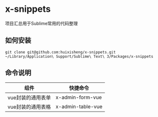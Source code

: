 # x-snippets
项目汇总用于Sublime常用的代码整理


## 如何安装 ##

    git clone git@github.com:huixisheng/x-snippets.git ~/Library/Application\ Support/Sublime\ Text\ 3/Packages/x-snippets

## 命令说明 ##

<table>
    <thead>
        <tr>
            <th>组件</th>
            <th>快捷命令</th>
        </tr>
    </thead>
    <tbody>
        <tr>
            <td>vue封装的通用表单</td>
            <td>x-admin-form-vue</td>
        </tr>
        <tr>
            <td>vue封装的通用表格</td>
            <td>x-admin-table-vue</td>
        </tr>
    </tbody>
</table>
